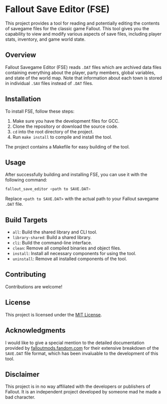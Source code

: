 # Fallout Save Editor (FSE)

This project provides a tool for reading and potentially editing the contents of savegame files for the classic game Fallout. This tool gives you the capability to view and modify various aspects of save files, including player stats, inventory, and game world state.

## Overview

Fallout Savegame Editor (FSE) reads `.DAT` files which are archived data files containing everything about the player, party members, global variables, and state of the world map. Note that information about each town is stored in individual `.SAV` files instead of `.DAT` files.

## Installation

To install FSE, follow these steps:

1. Make sure you have the development files for GCC.
2. Clone the repository or download the source code.
3. `cd` into the root directory of the project.
4. Run `make install` to compile and install the tool.

The project contains a Makefile for easy building of the tool.

## Usage

After successfully building and installing FSE, you can use it with the following command:

```sh
fallout_save_editor <path to SAVE.DAT>
```

Replace `<path to SAVE.DAT>` with the actual path to your Fallout savegame `.DAT` file.

## Build Targets

* `all`: Build the shared library and CLI tool.
* `library-shared`: Build a shared library.
* `cli`: Build the command-line interface.
* `clean`: Remove all compiled binaries and object files.
* `install`: Install all necessary components for using the tool.
* `uninstall`: Remove all installed components of the tool.

## Contributing

Contributions are welcome!

## License

This project is licensed under the [MIT License](LICENSE).

## Acknowledgments

I would like to give a special mention to the detailed documentation provided by [falloutmods.fandom.com](https://falloutmods.fandom.com/wiki/SAVE.DAT_File_Format) for their extensive breakdown of the `SAVE.DAT` file format, which has been invaluable to the development of this tool.


## Disclaimer

This project is in no way affiliated with the developers or publishers of Fallout. It is an independent project developed by someone mad he made a bad character.